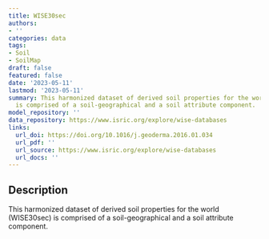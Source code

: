 ```yaml
---
title: WISE30sec
authors:
- ''
categories: data
tags:
- Soil
- SoilMap
draft: false
featured: false
date: '2023-05-11'
lastmod: '2023-05-11'
summary: This harmonized dataset of derived soil properties for the world (WISE30sec)
  is comprised of a soil-geographical and a soil attribute component.
model_repository: ''
data_repository: https://www.isric.org/explore/wise-databases
links:
  url_doi: https://doi.org/10.1016/j.geoderma.2016.01.034
  url_pdf: ''
  url_source: https://www.isric.org/explore/wise-databases
  url_docs: ''
---
```


## Description

This harmonized dataset of derived soil properties for the world (WISE30sec) is comprised of a soil-geographical and a soil attribute component.

